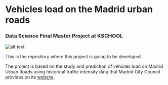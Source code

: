 # Vehicles load on the Madrid urban roads

### Data Science Final Master Project at KSCHOOL


![alt text](https://github.com/antoniobravo05/TFM_KSchool-Vehicles_load_on_the_Madrid_urban_roads/blob/master/Vehicles%20load%20on%20the%20Madrid%20urban%20roads/Documents/traficomadridpicture.png)

This is the repository where this project is going to be developed.

The project is based on the study and prediction of vehicles loan on Madrid Urban Roads using historical traffic intensity data that Madrid City Council provides on its [website](https://datos.madrid.es/portal/site/egob/menuitem.c05c1f754a33a9fbe4b2e4b284f1a5a0/?vgnextoid=33cb30c367e78410VgnVCM1000000b205a0aRCRD&vgnextchannel=374512b9ace9f310VgnVCM100000171f5a0aRCRD).

